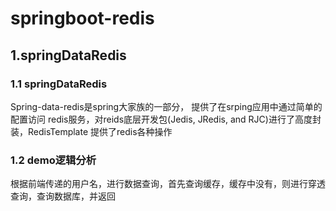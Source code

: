 # springboot-redis

## 1.springDataRedis

### 1.1 springDataRedis

Spring-data-redis是spring大家族的一部分，
提供了在srping应用中通过简单的配置访问 redis服务，对reids底层开发包(Jedis, JRedis, and RJC)进行了高度封装，RedisTemplate 提供了redis各种操作

### 1.2 demo逻辑分析
根据前端传递的用户名，进行数据查询，首先查询缓存，缓存中没有，则进行穿透查询，查询数据库，并返回


